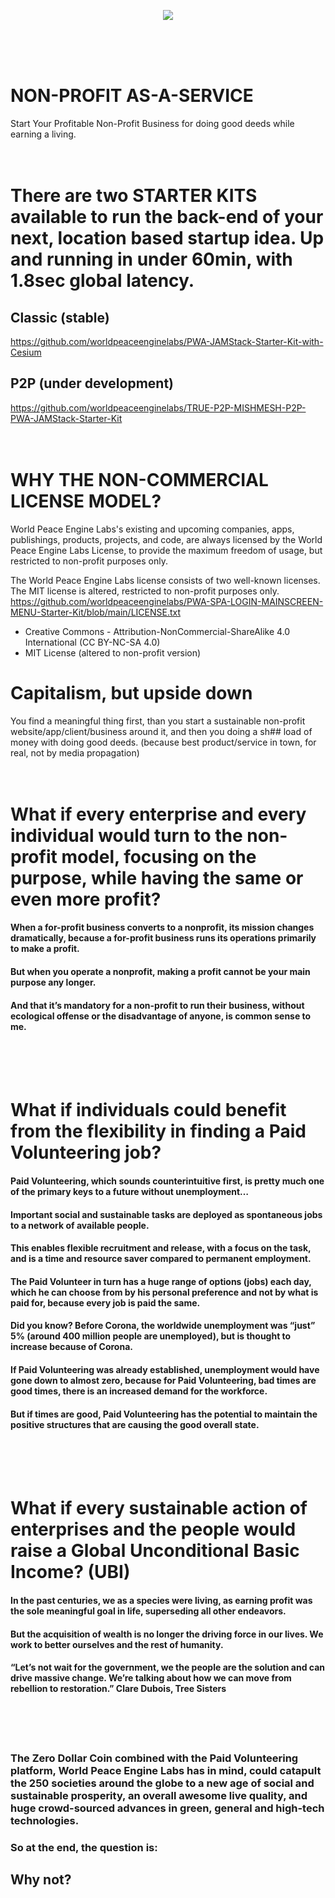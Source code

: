 <p align="center"><img src="https://user-images.githubusercontent.com/67427045/160862844-7c177e0c-7ffe-463e-adb9-f9256bfba6f7.png" />
</p>
<br><br><br>

# NON-PROFIT AS-A-SERVICE
Start Your Profitable Non-Profit Business for doing good deeds while earning a living.
<br><br><br>

# There are two STARTER KITS available to run the back-end of your next, location based startup idea. Up and running in under 60min, with 1.8sec global latency.

## Classic (stable)
https://github.com/worldpeaceenginelabs/PWA-JAMStack-Starter-Kit-with-Cesium

## P2P (under development)
https://github.com/worldpeaceenginelabs/TRUE-P2P-MISHMESH-P2P-PWA-JAMStack-Starter-Kit
<br><br><br>

# WHY THE NON-COMMERCIAL LICENSE MODEL?
World Peace Engine Labs's existing and upcoming companies, apps, publishings, products, projects, and code, are always licensed by the World Peace Engine Labs License,
to provide the maximum freedom of usage, but restricted to non-profit purposes only.

The World Peace Engine Labs license consists of two well-known licenses. The MIT license is altered, restricted to non-profit purposes only.
https://github.com/worldpeaceenginelabs/PWA-SPA-LOGIN-MAINSCREEN-MENU-Starter-Kit/blob/main/LICENSE.txt
+ Creative Commons - Attribution-NonCommercial-ShareAlike 4.0 International (CC BY-NC-SA 4.0)
+ MIT License (altered to non-profit version)

# Capitalism, but upside down 
You find a meaningful thing first, than you start a sustainable non-profit website/app/client/business around it, and then you doing a sh## load of money with doing good deeds. (because best product/service in town, for real, not by media propagation)
<br><br><br>

# What if every enterprise and every individual would turn to the non-profit model, focusing on the purpose, while having the same or even more profit?
#### When a for-profit business converts to a nonprofit, its mission changes dramatically, because a for-profit business runs its operations primarily to make a profit.
#### But when you operate a nonprofit, making a profit cannot be your main purpose any longer.
#### And that it’s mandatory for a non-profit to run their business, without ecological offense or the disadvantage of anyone, is common sense to me.
<br><br><br>
 

# What if individuals could benefit from the flexibility in finding a Paid Volunteering job?
#### Paid Volunteering, which sounds counterintuitive first, is pretty much one of the primary keys to a future without unemployment…
#### Important social and sustainable tasks are deployed as spontaneous jobs to a network of available people.
#### This enables flexible recruitment and release, with a focus on the task, and is a time and resource saver compared to permanent employment.
#### The Paid Volunteer in turn has a huge range of options (jobs) each day, which he can choose from by his personal preference and not by what is paid for, because every job is paid the same.
#### Did you know? Before Corona, the worldwide unemployment was “just” 5% (around 400 million people are unemployed), but is thought to increase because of Corona.
#### If Paid Volunteering was already established, unemployment would have gone down to almost zero, because for Paid Volunteering, bad times are good times, there is an increased demand for the workforce.
#### But if times are good, Paid Volunteering has the potential to maintain the positive structures that are causing the good overall state.
<br><br><br> 


# What if every sustainable action of enterprises and the people would raise a Global Unconditional Basic Income? (UBI)
#### In the past centuries, we as a species were living, as earning profit was the sole meaningful goal in life, superseding all other endeavors.
#### But the acquisition of wealth is no longer the driving force in our lives. We work to better ourselves and the rest of humanity.
#### “Let’s not wait for the government, we the people are the solution and can drive massive change. We’re talking about how we can move from rebellion to restoration.” Clare Dubois, Tree Sisters
<br><br><br> 


### The Zero Dollar Coin combined with the Paid Volunteering platform, World Peace Engine Labs has in mind, could catapult the 250 societies around the globe to a new age of social and sustainable prosperity, an overall awesome live quality, and huge crowd-sourced advances in green, general and high-tech technologies.

### So at the end, the question is:

## Why not?
